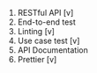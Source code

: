 1. RESTful API [v]
2. End-to-end test
3. Linting [v]
4. Use case test [v]
5. API Documentation
6. Prettier [v]
